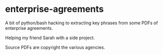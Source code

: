 # enterprise-agreements

A bit of python/bash hacking to extracting key phrases from some PDFs of enterprise agreements.

Helping my friend Sarah with a side project.

Source PDFs are copyright the various agencies.
